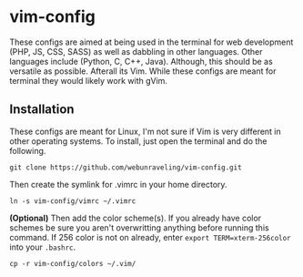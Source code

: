 # vim-config
These configs are aimed at being used in the terminal for web development (PHP, JS, CSS, SASS) as well as dabbling in other languages. Other languages include (Python, C, C++, Java). Although, this should be as versatile as possible. Afterall its Vim. While these configs are meant for terminal they would likely work with gVim.

## Installation
These configs are meant for Linux, I'm not sure if Vim is very different in other operating systems. To install, just open the terminal and do the following.

`git clone https://github.com/webunraveling/vim-config.git`

Then create the symlink for .vimrc in your home directory.

`ln -s vim-config/vimrc ~/.vimrc`

**(Optional)** Then add the color scheme(s). If you already have color schemes be sure you aren't overwritting anything before running this command. If 256 color is not on already, enter `export TERM=xterm-256color` into your `.bashrc`.

`cp -r vim-config/colors ~/.vim/`
